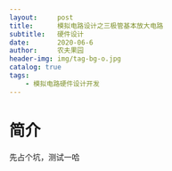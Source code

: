 ```yaml
---
layout:     post
title:      模拟电路设计之三极管基本放大电路
subtitle:   硬件设计
date:       2020-06-6
author:     农夫果园
header-img: img/tag-bg-o.jpg
catalog: true
tags:
    - 模拟电路硬件设计开发
---
```


# 简介

先占个坑，测试一哈





